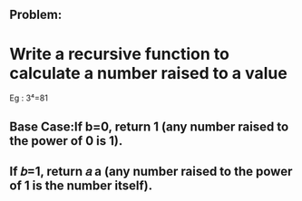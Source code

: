## Problem:
# Write a recursive function to calculate a number raised to a value
  Eg : 3⁴=81

 ## Base Case:If b=0, return 1 (any number raised to the power of 0 is 1).
## If 𝑏=1, return 𝑎 a (any number raised to the power of 1 is the number itself).

